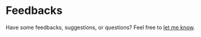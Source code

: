 # Feedbacks

Have some feedbacks, suggestions, or questions? Feel free to [let me know](mailto:hello@sznm.dev?subject=base.sznm.dev&body=your-feedbacks-here).
